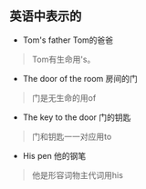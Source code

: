 ## 英语中表示的
- Tom's father  Tom的爸爸
> Tom有生命用's。

- The door of the room  房间的门
> 门是无生命的用of

- The key to the door  门的钥匙
> 门和钥匙一一对应用to

- His pen  他的钢笔
> 他是形容词物主代词用his